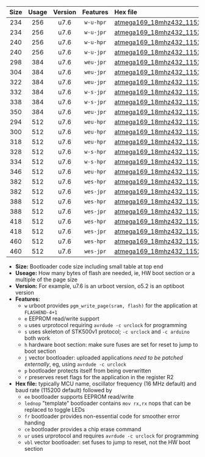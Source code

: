 |Size|Usage|Version|Features|Hex file|
|:-:|:-:|:-:|:-:|:--|
|234|256|u7.6|`w-u-hpr`|[atmega169_18mhz432_115200bps_ur.hex](https://raw.githubusercontent.com/stefanrueger/urboot/main//atmega169_18mhz432_115200bps_ur.hex)|
|234|256|u7.6|`w-u-jpr`|[atmega169_18mhz432_115200bps_ur_vbl.hex](https://raw.githubusercontent.com/stefanrueger/urboot/main//atmega169_18mhz432_115200bps_ur_vbl.hex)|
|240|256|u7.6|`w-u-hpr`|[atmega169_18mhz432_115200bps_lednop_ur.hex](https://raw.githubusercontent.com/stefanrueger/urboot/main//atmega169_18mhz432_115200bps_lednop_ur.hex)|
|240|256|u7.6|`w-u-jpr`|[atmega169_18mhz432_115200bps_lednop_ur_vbl.hex](https://raw.githubusercontent.com/stefanrueger/urboot/main//atmega169_18mhz432_115200bps_lednop_ur_vbl.hex)|
|298|384|u7.6|`weu-jpr`|[atmega169_18mhz432_115200bps_ee_ur_vbl.hex](https://raw.githubusercontent.com/stefanrueger/urboot/main//atmega169_18mhz432_115200bps_ee_ur_vbl.hex)|
|304|384|u7.6|`weu-jpr`|[atmega169_18mhz432_115200bps_ee_lednop_ur_vbl.hex](https://raw.githubusercontent.com/stefanrueger/urboot/main//atmega169_18mhz432_115200bps_ee_lednop_ur_vbl.hex)|
|322|384|u7.6|`weu-jpr`|[atmega169_18mhz432_115200bps_ee_lednop_fr_ur_vbl.hex](https://raw.githubusercontent.com/stefanrueger/urboot/main//atmega169_18mhz432_115200bps_ee_lednop_fr_ur_vbl.hex)|
|332|384|u7.6|`w-s-jpr`|[atmega169_18mhz432_115200bps_vbl.hex](https://raw.githubusercontent.com/stefanrueger/urboot/main//atmega169_18mhz432_115200bps_vbl.hex)|
|338|384|u7.6|`w-s-jpr`|[atmega169_18mhz432_115200bps_lednop_vbl.hex](https://raw.githubusercontent.com/stefanrueger/urboot/main//atmega169_18mhz432_115200bps_lednop_vbl.hex)|
|350|384|u7.6|`weu-jpr`|[atmega169_18mhz432_115200bps_ee_lednop_fr_ce_ur_vbl.hex](https://raw.githubusercontent.com/stefanrueger/urboot/main//atmega169_18mhz432_115200bps_ee_lednop_fr_ce_ur_vbl.hex)|
|294|512|u7.6|`weu-hpr`|[atmega169_18mhz432_115200bps_ee_ur.hex](https://raw.githubusercontent.com/stefanrueger/urboot/main//atmega169_18mhz432_115200bps_ee_ur.hex)|
|300|512|u7.6|`weu-hpr`|[atmega169_18mhz432_115200bps_ee_lednop_ur.hex](https://raw.githubusercontent.com/stefanrueger/urboot/main//atmega169_18mhz432_115200bps_ee_lednop_ur.hex)|
|318|512|u7.6|`weu-hpr`|[atmega169_18mhz432_115200bps_ee_lednop_fr_ur.hex](https://raw.githubusercontent.com/stefanrueger/urboot/main//atmega169_18mhz432_115200bps_ee_lednop_fr_ur.hex)|
|328|512|u7.6|`w-s-hpr`|[atmega169_18mhz432_115200bps.hex](https://raw.githubusercontent.com/stefanrueger/urboot/main//atmega169_18mhz432_115200bps.hex)|
|334|512|u7.6|`w-s-hpr`|[atmega169_18mhz432_115200bps_lednop.hex](https://raw.githubusercontent.com/stefanrueger/urboot/main//atmega169_18mhz432_115200bps_lednop.hex)|
|346|512|u7.6|`weu-hpr`|[atmega169_18mhz432_115200bps_ee_lednop_fr_ce_ur.hex](https://raw.githubusercontent.com/stefanrueger/urboot/main//atmega169_18mhz432_115200bps_ee_lednop_fr_ce_ur.hex)|
|382|512|u7.6|`wes-hpr`|[atmega169_18mhz432_115200bps_ee.hex](https://raw.githubusercontent.com/stefanrueger/urboot/main//atmega169_18mhz432_115200bps_ee.hex)|
|382|512|u7.6|`wes-jpr`|[atmega169_18mhz432_115200bps_ee_vbl.hex](https://raw.githubusercontent.com/stefanrueger/urboot/main//atmega169_18mhz432_115200bps_ee_vbl.hex)|
|388|512|u7.6|`wes-hpr`|[atmega169_18mhz432_115200bps_ee_lednop.hex](https://raw.githubusercontent.com/stefanrueger/urboot/main//atmega169_18mhz432_115200bps_ee_lednop.hex)|
|388|512|u7.6|`wes-jpr`|[atmega169_18mhz432_115200bps_ee_lednop_vbl.hex](https://raw.githubusercontent.com/stefanrueger/urboot/main//atmega169_18mhz432_115200bps_ee_lednop_vbl.hex)|
|418|512|u7.6|`wes-hpr`|[atmega169_18mhz432_115200bps_ee_lednop_fr.hex](https://raw.githubusercontent.com/stefanrueger/urboot/main//atmega169_18mhz432_115200bps_ee_lednop_fr.hex)|
|418|512|u7.6|`wes-jpr`|[atmega169_18mhz432_115200bps_ee_lednop_fr_vbl.hex](https://raw.githubusercontent.com/stefanrueger/urboot/main//atmega169_18mhz432_115200bps_ee_lednop_fr_vbl.hex)|
|460|512|u7.6|`wes-hpr`|[atmega169_18mhz432_115200bps_ee_lednop_fr_ce.hex](https://raw.githubusercontent.com/stefanrueger/urboot/main//atmega169_18mhz432_115200bps_ee_lednop_fr_ce.hex)|
|460|512|u7.6|`wes-jpr`|[atmega169_18mhz432_115200bps_ee_lednop_fr_ce_vbl.hex](https://raw.githubusercontent.com/stefanrueger/urboot/main//atmega169_18mhz432_115200bps_ee_lednop_fr_ce_vbl.hex)|

- **Size:** Bootloader code size including small table at top end
- **Useage:** How many bytes of flash are needed, ie, HW boot section or a multiple of the page size
- **Version:** For example, u7.6 is an urboot version, o5.2 is an optiboot version
- **Features:**
  + `w` urboot provides `pgm_write_page(sram, flash)` for the application at `FLASHEND-4+1`
  + `e` EEPROM read/write support
  + `u` uses urprotocol requiring `avrdude -c urclock` for programming
  + `s` uses skeleton of STK500v1 protocol; `-c urclock` and `-c arduino` both work
  + `h` hardware boot section: make sure fuses are set for reset to jump to boot section
  + `j` vector bootloader: uploaded applications *need to be patched externally*, eg, using `avrdude -c urclock`
  + `p` bootloader protects itself from being overwritten
  + `r` preserves reset flags for the application in the register R2
- **Hex file:** typically MCU name, oscillator frequency (16 MHz default) and baud rate (115200 default) followed by
  + `ee` bootloader supports EEPROM read/write
  + `lednop` "template" bootloader contains `mov rx,rx` nops that can be replaced to toggle LEDs
  + `fr` bootloader provides non-essential code for smoother error handing
  + `ce` bootloader provides a chip erase command
  + `ur` uses urprotocol and requires `avrdude -c urclock` for programming
  + `vbl` vector bootloader: set fuses to jump to reset, not the HW boot section
